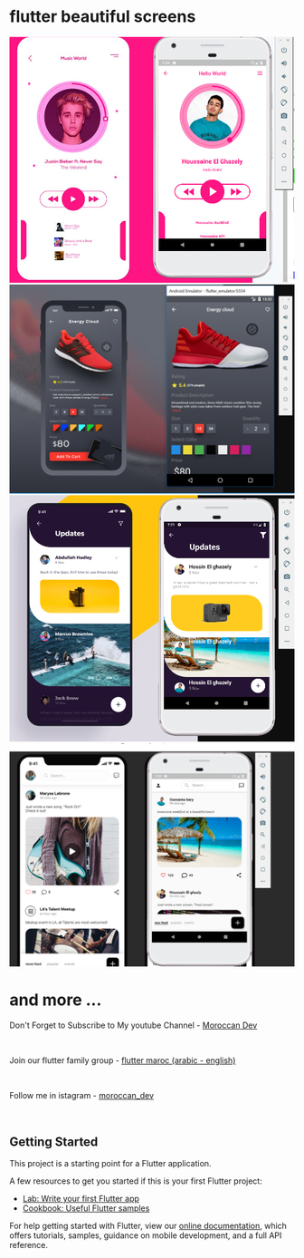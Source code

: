 # flutter beautiful screens

<img src="/assets/screenshots/Screenshot_1.png"></br>
<img src="/assets/screenshots/Screenshot_2.png"></br>
<img src="/assets/screenshots/Screenshot_3.png"></br>
<img src="/assets/screenshots/Screenshot_4.png"></br>
<h1> and more ... </h1>

<p>Don't Forget to Subscribe to My youtube Channel - <a href="https://www.youtube.com/channel/UCuArmx2gHQooKQ3oMLTbv2Q" rel="nofollow">Moroccan Dev</a></p></br>
<p>Join our flutter family group - <a href="http://bit.ly/2MkIVBE" rel="nofollow">flutter maroc (arabic - english)</a></p></br>

<p>Follow me in istagram - <a href="https://www.instagram.com/moroccan_dev/" rel="nofollow">moroccan_dev</a></p></br>


## Getting Started

This project is a starting point for a Flutter application.

A few resources to get you started if this is your first Flutter project:

- [Lab: Write your first Flutter app](https://flutter.dev/docs/get-started/codelab)
- [Cookbook: Useful Flutter samples](https://flutter.dev/docs/cookbook)

For help getting started with Flutter, view our
[online documentation](https://flutter.dev/docs), which offers tutorials,
samples, guidance on mobile development, and a full API reference.
